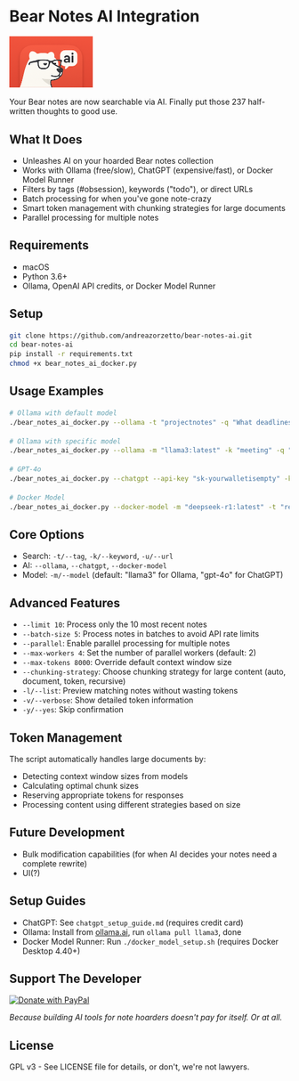 # Bear Notes AI Integration

<img src="bear-ai-logo.png" alt="Bear AI Logo" width="150"/>

Your Bear notes are now searchable via AI. Finally put those 237 half-written thoughts to good use.

## What It Does

- Unleashes AI on your hoarded Bear notes collection
- Works with Ollama (free/slow), ChatGPT (expensive/fast), or Docker Model Runner
- Filters by tags (#obsession), keywords ("todo"), or direct URLs
- Batch processing for when you've gone note-crazy
- Smart token management with chunking strategies for large documents
- Parallel processing for multiple notes

## Requirements

- macOS
- Python 3.6+
- Ollama, OpenAI API credits, or Docker Model Runner

## Setup

```bash
git clone https://github.com/andreazorzetto/bear-notes-ai.git
cd bear-notes-ai
pip install -r requirements.txt
chmod +x bear_notes_ai_docker.py
```

## Usage Examples

```bash
# Ollama with default model
./bear_notes_ai_docker.py --ollama -t "projectnotes" -q "What deadlines did I ignore?"

# Ollama with specific model
./bear_notes_ai_docker.py --ollama -m "llama3:latest" -k "meeting" -q "Summarize these meeting notes"

# GPT-4o
./bear_notes_ai_docker.py --chatgpt --api-key "sk-yourwalletisempty" -k "meeting" -q "Summarize those meetings zoom transcribed for me"

# Docker Model
./bear_notes_ai_docker.py --docker-model -m "deepseek-r1:latest" -t "research" -q "What did I discover?"
```

## Core Options

- Search: `-t/--tag`, `-k/--keyword`, `-u/--url`  
- AI: `--ollama`, `--chatgpt`, `--docker-model`
- Model: `-m/--model` (default: "llama3" for Ollama, "gpt-4o" for ChatGPT)

## Advanced Features

- `--limit 10`: Process only the 10 most recent notes
- `--batch-size 5`: Process notes in batches to avoid API rate limits
- `--parallel`: Enable parallel processing for multiple notes
- `--max-workers 4`: Set the number of parallel workers (default: 2)
- `--max-tokens 8000`: Override default context window size
- `--chunking-strategy`: Choose chunking strategy for large content (auto, document, token, recursive)
- `-l/--list`: Preview matching notes without wasting tokens
- `-v/--verbose`: Show detailed token information
- `-y/--yes`: Skip confirmation

## Token Management

The script automatically handles large documents by:

- Detecting context window sizes from models
- Calculating optimal chunk sizes
- Reserving appropriate tokens for responses
- Processing content using different strategies based on size

## Future Development

- Bulk modification capabilities (for when AI decides your notes need a complete rewrite)
- UI(?)
  
## Setup Guides

- ChatGPT: See `chatgpt_setup_guide.md` (requires credit card)
- Ollama: Install from [ollama.ai](https://ollama.ai), run `ollama pull llama3`, done
- Docker Model Runner: Run `./docker_model_setup.sh` (requires Docker Desktop 4.40+)

## Support The Developer

<a href="https://www.paypal.com/donate/?business=vim-double6e@icloud.com&no_recurring=0&item_name=Support+Bear+Notes+AI+Development&currency_code=USD">
  <img src="https://img.shields.io/badge/PayPal-Buy%20me%20coffee%20to%20maintain%20my%20caffeine%20hallucinations-blue?style=for-the-badge&logo=paypal" alt="Donate with PayPal" />
</a>

*Because building AI tools for note hoarders doesn't pay for itself. Or at all.*

## License

GPL v3 - See LICENSE file for details, or don't, we're not lawyers.